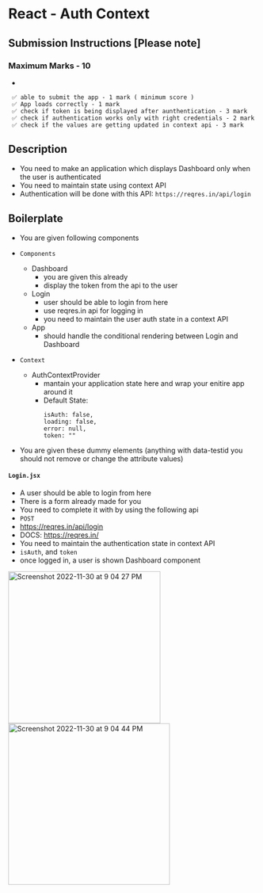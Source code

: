 # React - Auth Context

## Submission Instructions [Please note]

### Maximum Marks - 10

-

```
 ✅ able to submit the app - 1 mark ( minimum score )
 ✅ App loads correctly - 1 mark
 ✅ check if token is being displayed after aunthentication - 3 mark
 ✅ check if authentication works only with right credentials - 2 mark
 ✅ check if the values are getting updated in context api - 3 mark
```

## Description

- You need to make an application which displays Dashboard only when the user is authenticated
- You need to maintain state using context API
- Authentication will be done with this API: ```https://reqres.in/api/login```

## Boilerplate

- You are given following components
- `Components`
  - Dashboard
     - you are given this already
     - display the token from the api to the user
   - Login
     - user should be able to login from here
     - use reqres.in api for logging in
     - you need to maintain the user auth state in a context API
   - App
     - should handle the conditional rendering between Login and Dashboard
- `Context`
  - AuthContextProvider
    - mantain your application state here and wrap your enitire app around it
    - Default State: 
      ```
      isAuth: false,
      loading: false, 
      error: null,
      token: ""
      ```

- You are given these dummy elements (anything with data-testid you should not remove or change the attribute values)



#### `Login.jsx`

- A user should be able to login from here
- There is a form already made for you
- You need to complete it with by using the following api
- `POST`
- https://reqres.in/api/login
- DOCS: https://reqres.in/
- You need to maintain the authentication state in context API
- `isAuth`, and `token`
- once logged in, a user is shown Dashboard component

<img width="307" alt="Screenshot 2022-11-30 at 9 04 27 PM" src="https://user-images.githubusercontent.com/39851506/204968701-62f24536-df8b-4d8c-ac12-b94b55b25e2f.png">

<img width="326" alt="Screenshot 2022-11-30 at 9 04 44 PM" src="https://user-images.githubusercontent.com/39851506/204968717-c41f7243-1e70-4151-a5b3-b25a7c34e653.png">


